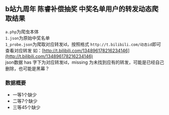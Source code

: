 ## b站九周年 陈睿补偿抽奖 中奖名单用户的转发动态爬取结果  

`a.php`为爬虫本体  
`1.json`为原始中奖名单  
`1_probe.json`为爬取对应转发id，按照格式 `http://t.bilibili.com/动态id`即可查看对应转发 如：[http://t.bilibili.com/134896178216234146](http://t.bilibili.com/134896178216234146)  
json数据 has 字下为对应转发id，missing 为未找到应有的转发，可能是已经自己删除，也可能是黑幕？  

### 数据概要  
- 一等1个缺少  
- 二等7个缺少  
- 三等45个缺少  